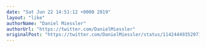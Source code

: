 ```yaml
---
date: "Sat Jun 22 14:51:12 +0000 2019"
layout: "like"
authorName: "Daniel Miessler"
authorUrl: "https://twitter.com/DanielMiessler"
originalPost: "https://twitter.com/DanielMiessler/status/1142444935297155073"
---
```

